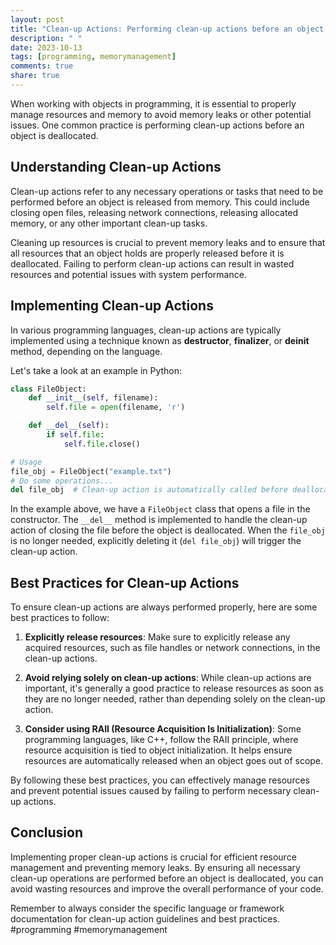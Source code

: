 ```yaml
---
layout: post
title: "Clean-up Actions: Performing clean-up actions before an object is deallocated"
description: " "
date: 2023-10-13
tags: [programming, memorymanagement]
comments: true
share: true
---
```


When working with objects in programming, it is essential to properly manage resources and memory to avoid memory leaks or other potential issues. One common practice is performing clean-up actions before an object is deallocated.

## Understanding Clean-up Actions

Clean-up actions refer to any necessary operations or tasks that need to be performed before an object is released from memory. This could include closing open files, releasing network connections, releasing allocated memory, or any other important clean-up tasks.

Cleaning up resources is crucial to prevent memory leaks and to ensure that all resources that an object holds are properly released before it is deallocated. Failing to perform clean-up actions can result in wasted resources and potential issues with system performance.

## Implementing Clean-up Actions

In various programming languages, clean-up actions are typically implemented using a technique known as **destructor**, **finalizer**, or **deinit** method, depending on the language.

Let's take a look at an example in Python:

```python
class FileObject:
    def __init__(self, filename):
        self.file = open(filename, 'r')

    def __del__(self):
        if self.file:
            self.file.close()

# Usage
file_obj = FileObject("example.txt")
# Do some operations...
del file_obj  # Clean-up action is automatically called before deallocation
```

In the example above, we have a `FileObject` class that opens a file in the constructor. The `__del__` method is implemented to handle the clean-up action of closing the file before the object is deallocated. When the `file_obj` is no longer needed, explicitly deleting it (`del file_obj`) will trigger the clean-up action.

## Best Practices for Clean-up Actions

To ensure clean-up actions are always performed properly, here are some best practices to follow:

1. **Explicitly release resources**: Make sure to explicitly release any acquired resources, such as file handles or network connections, in the clean-up actions.

2. **Avoid relying solely on clean-up actions**: While clean-up actions are important, it's generally a good practice to release resources as soon as they are no longer needed, rather than depending solely on the clean-up action.

3. **Consider using RAII (Resource Acquisition Is Initialization)**: Some programming languages, like C++, follow the RAII principle, where resource acquisition is tied to object initialization. It helps ensure resources are automatically released when an object goes out of scope.

By following these best practices, you can effectively manage resources and prevent potential issues caused by failing to perform necessary clean-up actions.

## Conclusion

Implementing proper clean-up actions is crucial for efficient resource management and preventing memory leaks. By ensuring all necessary clean-up operations are performed before an object is deallocated, you can avoid wasting resources and improve the overall performance of your code.

Remember to always consider the specific language or framework documentation for clean-up action guidelines and best practices. #programming #memorymanagement